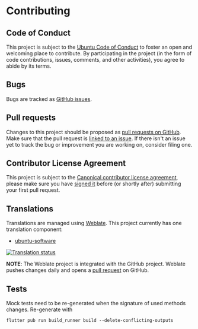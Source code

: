 # Contributing

## Code of Conduct

This project is subject to the [Ubuntu Code of Conduct](https://ubuntu.com/community/code-of-conduct) to foster an open and welcoming place to contribute.
By participating in the project (in the form of code contributions, issues, comments, and other activities), you agree to abide by its terms.

## Bugs

Bugs are tracked as [GitHub issues](https://github.com/ubuntu-flutter-community/software/issues?q=is%3Aissue+label%3Abug).

## Pull requests

Changes to this project should be proposed as [pull requests on GitHub](https://github.com/ubuntu-flutter-community/software/pulls).
Make sure that the pull request is [linked to an issue](https://docs.github.com/en/issues/tracking-your-work-with-issues/linking-a-pull-request-to-an-issue). If there isn't an issue yet to track the bug or improvement you are working on, consider filing one.

## Contributor License Agreement

This project is subject to the [Canonical contributor license agreement](https://ubuntu.com/legal/contributors), please make sure you have [signed it](https://ubuntu.com/legal/contributors/agreement) before (or shortly after) submitting your first pull request.

## Translations

Translations are managed using [Weblate](https://hosted.weblate.org/projects/ubuntu-software/).
This project currently has one translation component:

- [ubuntu-software](https://hosted.weblate.org/projects/ubuntu-software/ubuntu-software/)

[![Translation status](https://hosted.weblate.org/widgets/ubuntu-software/-/287x66-white.png)](https://hosted.weblate.org/engage/ubuntu-software/)

**NOTE**: The Weblate project is integrated with the GitHub project. Weblate pushes changes daily and
opens a [pull request](https://github.com/ubuntu-flutter-community/software/pulls) on GitHub.


## Tests

Mock tests need to be re-generated when the signature of used methods changes.
Re-generate with

```
flutter pub run build_runner build --delete-conflicting-outputs
```